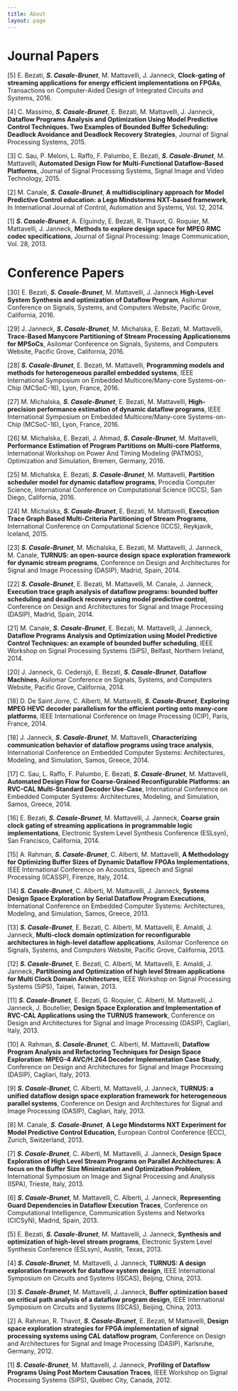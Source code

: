 ```yaml
---
title: About
layout: page
---
```


# Journal Papers

[5] E. Bezati, __*S. Casale-Brunet*__, M. Mattavelli, J. Janneck, **Clock-gating of streaming applications for energy efficient implementations on FPGAs**, Transactions on Computer-Aided Design of Integrated Circuits and Systems, 2016.

[4] C. Massimo, __*S. Casale-Brunet*__, E. Bezati, M. Mattavelli, J. Janneck, **Dataflow Programs Analysis and Optimization Using Model Predictive Control Techniques. Two Examples of Bounded Buffer Scheduling: Deadlock Avoidance and Deadlock Recovery Strategies**, Journal of Signal Processing Systems, 2015.

[3] C. Sau, P. Meloni, L. Raffo, F. Palumbo, E. Bezati, __*S. Casale-Brunet*__, M. Mattavelli, **Automated Design Flow for Multi-Functional Dataflow-Based Platforms**, Journal of Signal Processing Systems, Signal Image and Video Technology, 2015.

[2] M. Canale, __*S. Casale-Brunet*__, **A multidisciplinary approach for Model Predictive Control education: a Lego Mindstorms NXT-based framework**, In International Journal of Control, Automation and Systems, Vol. 12, 2014.

[1] __*S. Casale-Brunet*__, A. Elguindy, E. Bezati, R. Thavot, G. Roquier, M. Mattavelli, J. Janneck, **Methods to explore design space for MPEG RMC codec specifications**, Journal of Signal Processing: Image Communication, Vol. 28, 2013. 

<div class="breaker"></div>

# Conference Papers

[30]	E. Bezati, __*S. Casale-Brunet*__, M. Mattavelli, J. Janneck **High-Level System Synthesis and optimization of Dataflow Program**, Asilomar Conference on Signals, Systems, and Computers Website, Pacific Grove, California, 2016.

[29]	J. Janneck, __*S. Casale-Brunet*__, M. Michalska, E. Bezati, M. Mattavelli, **Trace-Based Manycore Partitioning of Stream Processing Applicationsms for MPSoCs**, Asilomar Conference on Signals, Systems, and Computers Website, Pacific Grove, California, 2016.

[28]	__*S. Casale-Brunet*__, E. Bezati, M. Mattavelli, **Programming models and methods for heterogeneous parallel embedded systems**, IEEE International Symposium on Embedded Multicore/Many-core Systems-on-Chip (MCSoC-16), Lyon, France, 2016.

[27]	M. Michalska, __*S. Casale-Brunet*__, E. Bezati, M. Mattavelli, **High-precision performance estimation of dynamic dataflow programs**, IEEE International Symposium on Embedded Multicore/Many-core Systems-on-Chip (MCSoC-16), Lyon, France, 2016.

[26]	M. Michalska, E. Bezati, J. Ahmad, __*S. Casale-Brunet*__, M. Mattavelli, **Performance Estimation of Program Partitions on Multi-core Platforms**, International Workshop on Power And Timing Modeling (PATMOS), Optimization and Simulation, Bremen, Germany, 2016.

[25]	M. Michalska, E. Bezati, __*S. Casale-Brunet*__, M. Mattavelli, **Partition scheduler model for dynamic dataflow programs**, Procedia Computer Science, International Conference on Computational Science (ICCS), San Diego, California, 2016.

[24]	M. Michalska, __*S. Casale-Brunet*__, E. Bezati, M. Mattavelli, **Execution Trace Graph Based Multi-Criteria Partitioning of Stream Programs**, International Conference on Computational Science (ICCS), Reykjavik, Iceland, 2015.

[23]	__*S. Casale-Brunet*__, M. Michalska, E. Bezati, M. Mattavelli, J. Janneck, M. Canale, **TURNUS: an open-source design space exploration framework for dynamic stream programs**, Conference on Design and Architectures for Signal and Image Processing (DASIP), Madrid, Spain, 2014.

[22]	__*S. Casale-Brunet*__, E. Bezati, M. Mattavelli, M. Canale, J. Janneck, **Execution trace graph analysis of dataflow programs: bounded buffer scheduling and deadlock recovery using model predictive control**, Conference on Design and Architectures for Signal and Image Processing (DASIP), Madrid, Spain, 2014.

[21] 	M. Canale, __*S. Casale-Brunet*__, E. Bezati, M. Mattavelli, J. Janneck, **Dataflow Programs Analysis and Optimization using Model Predictive Control Techniques: an example of bounded buffer scheduling**, IEEE Workshop on Signal Processing Systems (SiPS), Belfast, Northern Ireland, 2014.

[20]	J. Janneck, G. Cedersjö, E. Bezati, __*S. Casale-Brunet*__, **Dataflow Machines**, Asilomar Conference on Signals, Systems, and Computers Website, Pacific Grove, California, 2014.

[18]	D. De Saint Jorre, C. Alberti, M. Mattavelli, __*S. Casale-Brunet*__, **Exploring MPEG HEVC decoder parallelism for the efficient porting onto many-core platforms**, IEEE International Conference on Image Processing (ICIP), Paris, France, 2014.

[18]	J. Janneck, __*S. Casale-Brunet*__, M. Mattavelli, **Characterizing communication behavior of dataflow programs using trace analysis**, International Conference on Embedded Computer Systems: Architectures, Modeling, and Simulation, Samos, Greece, 2014.

[17]	C. Sau, L. Raffo, F. Palumbo, E. Bezati, __*S. Casale-Brunet*__, M. Mattavelli, **Automated Design Flow for Coarse-Grained Reconfigurable Platforms: an RVC-CAL Multi-Standard Decoder Use-Case**, International Conference on Embedded Computer Systems: Architectures, Modeling, and Simulation, Samos, Greece, 2014.

[16]	E. Bezati, __*S. Casale-Brunet*__, M. Mattavelli, J. Janneck, **Coarse grain clock gating of streaming applications in programmable logic implementations**, Electronic System Level Synthesis Conference (ESLsyn), San Francisco, California, 2014.

[15]	A. Rahman, __*S. Casale-Brunet*__, C. Alberti, M. Mattavelli, **A Methodology for Optimizing Buffer Sizes of Dynamic Dataflow FPGAs Implementations**, IEEE International Conference on Acoustics, Speech and Signal Processing (ICASSP), Firenze, Italy, 2014.

[14]	__*S. Casale-Brunet*__, C. Alberti, M. Mattavelli, J. Janneck, **Systems Design Space Exploration by Serial Dataflow Program Executions**, International Conference on Embedded Computer Systems: Architectures, Modeling, and Simulation, Samos, Greece, 2013. 

[13]	__*S. Casale-Brunet*__, E. Bezati, C. Alberti, M. Mattavelli, E. Amaldi, J. Janneck, **Multi-clock domain optimization for reconfigurable architectures in high-level dataflow applications**, Asilomar Conference on Signals, Systems, and Computers Website, Pacific Grove, California, 2013.

[12]	__*S. Casale-Brunet*__, E. Bezati, C. Alberti, M. Mattavelli, E. Amaldi, J. Janneck, **Partitioning and Optimization of high level Stream applications for Multi Clock Domain Architectures**, IEEE Workshop on Signal Processing Systems (SiPS), Taipei, Taiwan, 2013.

[11]	__*S. Casale-Brunet*__, E. Bezati, G. Roquier, C. Alberti, M. Mattavelli, J. Janneck, J. Boutellier, **Design Space Exploration and Implementation of RVC-CAL Applications using the TURNUS framework**, Conference on Design and Architectures for Signal and Image Processing (DASIP), Cagliari, Italy, 2013.

[10]	A. Rahman, __*S. Casale-Brunet*__, C. Alberti, M. Mattavelli, **Dataflow Program Analysis and Refactoring Techniques for Design Space Exploration: MPEG-4 AVC/H.264 Decoder Implementation Case Study**, Conference on Design and Architectures for Signal and Image Processing (DASIP), Cagliari, Italy, 2013.
 
[9]	__*S. Casale-Brunet*__, C. Alberti, M. Mattavelli, J. Janneck, **TURNUS: a unified dataflow design space exploration framework for heterogeneous parallel systems**, Conference on Design and Architectures for Signal and Image Processing (DASIP), Cagliari, Italy, 2013. 

[8]	M. Canale, __*S. Casale-Brunet*__, **A Lego Mindstorms NXT Experiment for Model Predictive Control Education**, European Control Conference (ECC), Zurich, Switzerland, 2013.

[7]	__*S. Casale-Brunet*__, C. Alberti, M. Mattavelli, J. Janneck, **Design Space Exploration of High Level Stream Programs on Parallel Architectures: A focus on the Buffer Size Minimization and Optimization Problem**, International Symposium on Image and Signal Processing and Analysis (ISPA), Trieste, Italy, 2013.

[6]	__*S. Casale-Brunet*__, M. Mattavelli, C. Alberti, J. Janneck, **Representing Guard Dependencies in Dataflow Execution Traces**, Conference on Computational Intelligence, Communication Systems and Networks (CICSyN), Madrid, Spain, 2013.

[5]	E. Bezati, __*S. Casale-Brunet*__, M. Mattavelli, J. Janneck, **Synthesis and optimization of high-level stream programs**, Electronic System Level Synthesis Conference (ESLsyn), Austin, Texas, 2013.

[4]	__*S. Casale-Brunet*__, M. Mattavelli, J. Janneck, **TURNUS: A design exploration framework for dataflow system design**, IEEE International Symposium on Circuits and Systems (ISCAS), Beijing, China, 2013.

[3]	__*S. Casale-Brunet*__, M. Mattavelli, J. Janneck, **Buffer optimization based on critical path analysis of a dataflow program design**, IEEE International Symposium on Circuits and Systems (ISCAS), Beijing, China, 2013.

[2]	A. Rahman, R. Thavot, __*S. Casale-Brunet*__, E. Bezati, M Mattavelli, **Design space exploration strategies for FPGA implementation of signal processing systems using CAL dataflow program**, Conference on Design and Architectures for Signal and Image Processing (DASIP), Karlsruhe, Germany, 2012.

[1] 	__*S. Casale-Brunet*__, M. Mattavelli, J. Janneck, **Profiling of Dataflow Programs Using Post Mortem Causation Traces**, IEEE Workshop on Signal Processing Systems (SiPS), Québec City, Canada, 2012.


